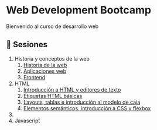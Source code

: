 # Web Development Bootcamp

Bienvenido al curso de desarrollo web

## :bookmark_tabs: Sesiones
1. Historia y conceptos de la web
    1. [Historia de la web](pre-curso/modulo_1/sesion_1.1)
    2. [Aplicaciones web](pre-curso/modulo_1/sesion_1.2)
    3. [Frontend](pre-curso/modulo_1/sesion_1.3)
1. HTML  
    1. [Introducción a HTML y editores de texto](pre-curso/modulo_2/sesion_2.1.1)
    1. [Etiquetas HTML básicas](pre-curso/modulo_2/sesion_2.1.2)
    1. [Layouts, tablas e introducción al modelo de caja](pre-curso/modulo_2/sesion_2.1.3)
    1. [Elementos semánticos, introducción a CSS y flexbox](pre-curso/modulo_2/sesion_2.1.4)
1.
1. Javascript
